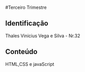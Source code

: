#Terceiro Trimestre

## Identificação
Thales Vinicius Vega e Silva - Nr.32

## Conteúdo 
HTML,CSS e javaScript
